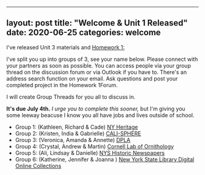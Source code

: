 
---
layout: post
title:  "Welcome & Unit 1 Released"
date:   2020-06-25
categories: welcome
---


I've released Unit 3 materials and [Homework 1:](https://markwolfeman.github.io/ist653/assignments/homework1.html)

I've split you up into groups of 3, see your name below. Please connect with your partners as soon as possible. You can access people via your group thread on the discussion forum or via Outlook if you have to. There's an address search function on your email. Ask questions and post your completed project in the Homework 1Forum.

I will create Group Threads for you all to discuss in.

**It's due July 4th.** _I urge you to complete this sooner,_ but I'm giving you some leeway beacuse I know you all have jobs and lives outside of school.

- Group 1: (Kathleen, Richard & Cade) [NY Heritage](http://www.newyorkheritage.org/)
- Group 2: (Kristen, India & Gabrielle) [CALI-SPHERE](http://calisphere.cdlib.org/)
- Group 3: (Veronica, Amanda & Annette) [DPLA](https://dp.la/)
- Group 4: (Crystal, Andrew & Martin) [Cornell Lab of Ornithology](https://www.birds.cornell.edu/home)
- Group 5: (Ali, Lindsay & Danielle) [NYS Historic Newspapers](http://nyshistoricnewspapers.org/)
- Group 6: (Katherine, Jennifer & Joanna ) [New York State Library Digital Online Collections](http://www.nysl.nysed.gov/scandocs/)

